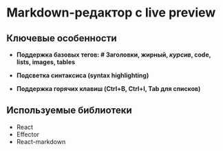 # Markdown-редактор с live preview

## Ключевые особенности

- **Поддержка базовых тегов: # Заголовки, **жирный**, _курсив_, code, lists, images, tables**

- **Подсветка синтаксиса (syntax highlighting)**

- **Поддержка горячих клавиш (Ctrl+B, Ctrl+I, Tab для списков)**

## Используемые библиотеки

- React
- Effector
- React-markdown
